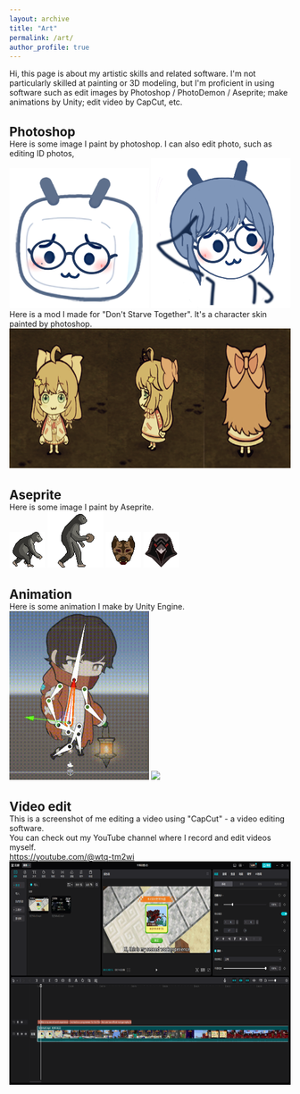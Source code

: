 ```yaml
---
layout: archive
title: "Art"
permalink: /art/
author_profile: true
---
```

Hi, this page is about my artistic skills and related software. I'm not particularly skilled at painting or 3D modeling, but I'm proficient in using software such as edit images by Photoshop / PhotoDemon / Aseprite; make animations by Unity; edit video by CapCut, etc.

<!-- 1.Photoshop -->
<br/><span style="font-weight: bold; font-size: 1.6em;">Photoshop</span><br/>
Here is some image I paint by photoshop. I can also edit photo, such as editing ID photos, 
<br/>
<img src="/images/ART_1.png" style="width: 250px; height: auto;">
<img src="/images/ART_2.png" style="width: 250px; height: auto;">
<br/>
Here is a mod I made for "Don't Starve Together". It's a character skin painted by photoshop. 
<img src="/images/ART_3.png" style="width: auto; height: 250px;">

<!-- 2.Aseprite -->
<br/><span style="font-weight: bold; font-size: 1.6em;">Aseprite</span><br/>
Here is some image I paint by Aseprite.
<br/>
<img src="/images/ASEPRITE_1.png">
<img src="/images/ASEPRITE_2.png">
<img src="/images/ASEPRITE_3.png">
<img src="/images/ASEPRITE_4.png">

<!-- 3.Animation -->
<br/><span style="font-weight: bold; font-size: 1.6em;">Animation</span><br/>
Here is some animation I make by Unity Engine.
<br/>
<img src="/images/ANIM_1.gif" style="width: 250px; height: auto;">
<img src="/images/ANIM_2.gif" style="width: 250px; height: auto;">

<!-- 4.Video edit -->
<br/><span style="font-weight: bold; font-size: 1.6em;">Video edit</span><br/>
This is a screenshot of me editing a video using "CapCut" - a video editing software.
<br/>You can check out my YouTube channel where I record and edit videos myself.
<br/><a href=" https://youtube.com/@wtq-tm2wi " target="_blank"><u>https://youtube.com/@wtq-tm2wi</u></a>
<br/>
<img src="/images/VIDEO_1.png" style="width: auto; height: 400px;">